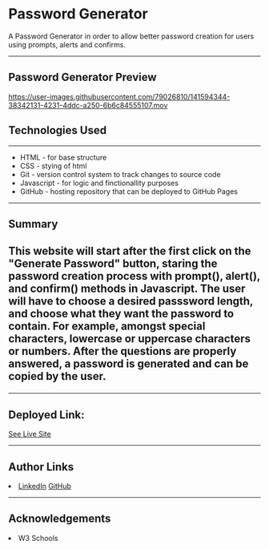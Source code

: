 # Password Generator 

A Password Generator in order to allow better password creation for users using prompts, alerts and confirms. 
 
<hr>
 
 <h2> Password Generator Preview </h2>
 
https://user-images.githubusercontent.com/79026810/141594344-38342131-4231-4ddc-a250-6b6c84555107.mov
 
<h2> Technologies Used </h2>
<hr>
<ul> 
<li> HTML - for base structure </li>
<li> CSS - stying of html </li>
<li> Git - version control system to track changes to source code </li>
<li>Javascript - for logic and finctionallity purposes </li>
<li> GitHub - hosting repository that can be deployed to GitHub Pages </li>
</ul>
 
<hr> 

<h2> Summary <h2> 
<p>This website will start after the first click on the "Generate Password" button, staring the password creation process with prompt(), alert(), and confirm() methods in Javascript. 
The user will have to choose a desired passsword length, and choose what they want the password to contain. 
For example, amongst special characters, lowercase or uppercase characters or numbers.
After the questions are properly answered, a password is generated and can be copied by the user.</p>
<hr>

<h2>Deployed Link:</h2>
 <a href="https://hadisafari77.github.io/Professional-Portfolio/index.html">See Live Site</a>
<hr>

<h2>Author Links</h2>
<li> <a href="https://www.linkedin.com/in/hadi-safari-649309141/">LinkedIn</a>  <a href="https://github.com/hadisafari77">GitHub</a></li>
<hr>

  <h2> Acknowledgements </h2> 
  <li> W3 Schools </li>



